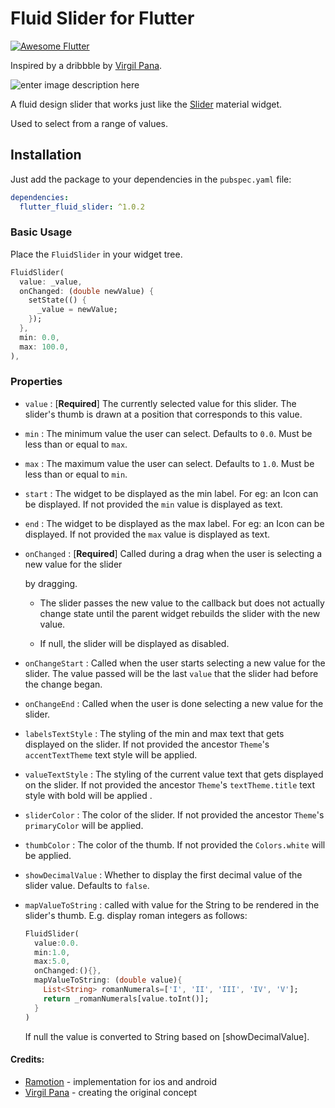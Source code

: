 # Fluid Slider for Flutter

<a href="https://github.com/Solido/awesome-flutter">
   <img alt="Awesome Flutter" src="https://img.shields.io/badge/Awesome-Flutter-blue.svg?longCache=true&style=flat-square" />
</a>

Inspired by a dribbble by [Virgil Pana](https://dribbble.com/virgilpana).

![enter image description here](https://lh3.googleusercontent.com/VqMBrwHTCI_e9nc4C0IbyD2W-Bytj46VVKWdr198MqVJ2UnzQ8R3W5vK9JriayLNGFx9RkPKAACl "Demo gif")

A fluid design slider that works just like the [Slider](https://docs.flutter.io/flutter/material/Slider-class.html) material widget.

Used to select from a range of values.

## Installation

Just add the package to your dependencies in the `pubspec.yaml` file:

```yaml
dependencies:
  flutter_fluid_slider: ^1.0.2
```

### Basic Usage

Place the `FluidSlider` in your widget tree.

```dart
FluidSlider(
  value: _value,
  onChanged: (double newValue) {
    setState(() {
      _value = newValue;
    });
  },
  min: 0.0,
  max: 100.0,
),
```

### Properties

- `value` : [**Required**] The currently selected value for this slider. The slider's thumb is drawn at a position that corresponds to this value.

- `min` : The minimum value the user can select. Defaults to `0.0`. Must be less than or equal to `max`.

- `max` : The maximum value the user can select. Defaults to `1.0`. Must be less than or equal to `min`.

- `start` : The widget to be displayed as the min label. For eg: an Icon can be displayed. If not provided the `min` value is displayed as text.

- `end` : The widget to be displayed as the max label. For eg: an Icon can be displayed. If not provided the `max` value is displayed as text.

- `onChanged` : [**Required**] Called during a drag when the user is selecting a new value for the slider

  by dragging.

  - The slider passes the new value to the callback but does not actually change state until the parent widget rebuilds the slider with the new value.

  - If null, the slider will be displayed as disabled.

- `onChangeStart` : Called when the user starts selecting a new value for the slider. The value passed will be the last `value` that the slider had before the change began.

- `onChangeEnd` : Called when the user is done selecting a new value for the slider.

- `labelsTextStyle` : The styling of the min and max text that gets displayed on the slider. If not provided the ancestor `Theme`'s `accentTextTheme` text style will be applied.

- `valueTextStyle` : The styling of the current value text that gets displayed on the slider. If not provided the ancestor `Theme`'s `textTheme.title` text style with bold will be applied .

- `sliderColor` : The color of the slider. If not provided the ancestor `Theme`'s `primaryColor` will be applied.

- `thumbColor` : The color of the thumb. If not provided the `Colors.white` will be applied.

- `showDecimalValue` : Whether to display the first decimal value of the slider value. Defaults to `false`.

- `mapValueToString` : called with value for the String to be rendered in the slider's thumb.     E.g. display roman integers as follows:
    ```dart
    FluidSlider(
      value:0.0.
      min:1.0,
      max:5.0,
      onChanged:(){},
      mapValueToString: (double value){
        List<String> romanNumerals=['I', 'II', 'III', 'IV', 'V'];
        return _romanNumerals[value.toInt()];
      }
    )
    ```
    If null the value is converted to String based on [showDecimalValue]. 


#### Credits:

- [Ramotion](https://dribbble.com/shots/5343166-Fluid-Slider-Optimized-iOS-Control-Open-Source) - implementation for ios and android
- [Virgil Pana](https://dribbble.com/virgilpana) - creating the original concept
